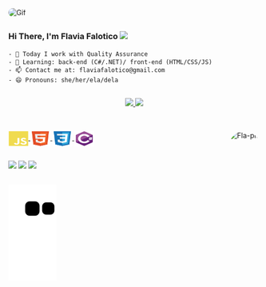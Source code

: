 <img align="leaft" alt="Gif" height="300" width="1090" style="border-radius:50px;"  src="https://camo.githubusercontent.com/5dc6ee33381917e41fc9c4951799268998f11a9b864399bf79a0842e4f9b194d/68747470733a2f2f692e696d6775722e636f6d2f315a76566b44632e676966">

 ##
 
### Hi There, I'm Flavia Falotico <img src="https://media.giphy.com/media/0TtX2qqpxp3pIafzio/giphy.gif" width="60"> 

    - 🔭 Today I work with Quality Assurance
    - 🌱 Learning: back-end (C#/.NET)/ front-end (HTML/CSS/JS)
    - 📫 Contact me at: flaviafalotico@gmail.com
    - 😄 Pronouns: she/her/ela/dela
 
 ##
 
<div align="center">
  <a href="https://github.com/FlaviaFalotico">
  <img height="180em" src="https://github-readme-stats.vercel.app/api?username=flaviafalotico&show_icons=true&theme=dracula&include_all_commits=true&count_private=true"/>
  <img height="180em" src="https://github-readme-stats.vercel.app/api/top-langs/?username=flaviafalotico&layout=compact&langs_count=7&theme=dracula"/>
</div>
 
 ##
  
<div style="display: inline_block"><br>
  <img align="center" alt="Rafa-Js" height="30" width="40" src="https://raw.githubusercontent.com/devicons/devicon/master/icons/javascript/javascript-plain.svg">
  <img align="center" alt="Rafa-HTML" height="30" width="40" src="https://raw.githubusercontent.com/devicons/devicon/master/icons/html5/html5-original.svg">
  <img align="center" alt="Rafa-CSS" height="30" width="40" src="https://raw.githubusercontent.com/devicons/devicon/master/icons/css3/css3-original.svg">
  <img align="center" alt="Rafa-Csharp" height="30" width="40" src="https://raw.githubusercontent.com/devicons/devicon/master/icons/csharp/csharp-original.svg">
  <img align="right" alt="Fla-pic" height="150" style="border-radius:50px;" src="https://lh3.googleusercontent.com/pw/AM-JKLWkC-S8blo25GKdXxGvMHrfNfYsIT9imMIag7mzETYU5YR5wmIuOVOIswOZlEipkAlj6xSQEsTOknzwqnv0g2lesO4v2pRfqHCLSEn94bFc2D3Fga3tTyfWULWFkWghXlRsDwchi-8_sJh3DC1NuDU=w947-h714-no?authuser=0">
</div>
  
 ##
 
<div> 
  <a href="https://www.instagram.com/flaviafalotico/" target="_blank"><img src="https://img.shields.io/badge/-Instagram-%23E4405F?style=for-the-badge&logo=instagram&logoColor=white" target="_blank"></a>
  <a href = "mailto:flaviafalotico@gmail.com"><img src="https://img.shields.io/badge/-Gmail-%23333?style=for-the-badge&logo=gmail&logoColor=white" target="_blank"></a>
  <a href="https://www.linkedin.com/in/flaviafalotico/" target="_blank"><img src="https://img.shields.io/badge/-LinkedIn-%230077B5?style=for-the-badge&logo=linkedin&logoColor=white" target="_blank"></a> 
</div>
    
 ##
  
 ![snake gif](https://github.com/FlaviaFalotico/FlaviaFalotico/blob/output/github-contribution-grid-snake.svg)
